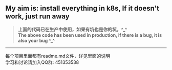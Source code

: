 ## **My aim is: install everything in k8s, If it doesn't work, just run away** ##
>**上面的代码已在生产中使用，如果有坑也是你的坑，^_^**   
>**The above code has been used in production, if there is a bug, it is also your bug ^_^**
---
每个项目里面都有readme.md文件，详见里面的说明    
学习和讨论请加入QQ群: 451353538

